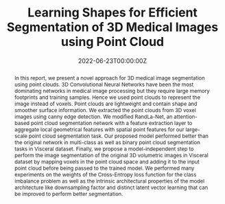 ---
abstract: "In this report, we present a novel approach for 3D medical image segmentation using
point clouds. 3D Convolutional Neural Networks have been the most dominating
networks in medical image processing but they require large memory footprints and
training samples. Hence we used point clouds to represent the image instead of voxels.
Point clouds are lightweight and contain shape and smoother surface information.
We extracted the point clouds from 3D voxel images using canny edge detection.
We modified RandLa-Net, an attention-based point cloud segmentation network
with a feature extraction layer to aggregate local geometrical features with spatial
point features for our large-scale point cloud segmentation task. Our proposed model
performed better than the original network in multi-class as well as binary point cloud
segmentation tasks in Visceral dataset. Finally, we propose a model-independent step
to perform the image segmentation of the original 3D volumetric images in Visceral
dataset by mapping voxels in the point cloud space and adding it to the input point
cloud before being passed to the trained model. We performed many experiments on
the weights of the Cross-Entropy loss function for the class imbalance problem as well
as the intrinsic architectural properties of the model architecture like downsampling
factor and distinct latent vector learning that can be improved to perform better
segmentation."
author_notes:
-
- University lecturer at INSA Lyon and Researcher at Myriad, CREATIS, INSA LYON.
- CNRS researcher at CREATIS, INSA Lyon.
- CNRS Researcher at LIRIS (Origami team)
authors:
- admin
- Razmig Kéchichian
- Sébastien Valette
- Julie Digne
date: "2022-06-23T00:00:00Z"
doi: ""
featured: true
# image:
#   caption: 'Image credit: [**Unsplash**](https://unsplash.com/photos/pLCdAaMFLTE)'
#   focal_point: ""
#   preview_only: false
# projects:
#  - "content/projects/DEA/index.md"
publication: In *UJM*
publication_short: Master Thesis
publication_types:
- "7"
publishDate: "2022-06-23T00:00:00Z"
# slides: example
tags: [Image Segmentation, Deep Learning, 3D Computer Vision, Point Cloud]
title: Learning Shapes for Efficient Segmentation of 3D Medical Images using Point Cloud
url_code: ""
url_dataset: ""
url_pdf: "publication/master_thesis/report.pdf"
url_poster: ""
url_project: ""
url_slides: ""
url_source: ""
url_video: ""
---